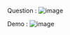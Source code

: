 Question :
![image](https://github.com/user-attachments/assets/5c377c2b-99fe-48e0-9aea-28974fd1d02e)

Demo :
![image](https://github.com/user-attachments/assets/6ab74df3-629d-447d-b373-f2d7fbdbda13)
